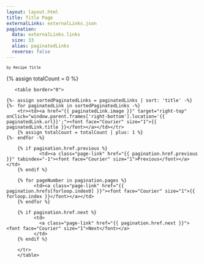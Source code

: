 ```yaml
---
layout: layout.html
title: Title Page
externalLinks: externalLinks.json
pagination:
  data: externalLinks.links
  size: 33
  alias: paginatedLinks
  reverse: false
---
```

<font face="Courier" size="1">by Recipe Title</font>

{% assign totalCount = 0 %}

       <table border="0">

    {%- assign sortedPaginatedLinks = paginatedLinks | sort: 'title' -%}
    {%- for paginatedLink in sortedPaginatedLinks -%}
        <tr><td><a href="{{ paginatedLink.image }}" target="right-top" onClick="window.parent.frames['right-bottom'].location='{{ paginatedLink.url}}';"><font face="Courier" size="1">{{ paginatedLink.title }}</font></a></td></tr>
        {% assign totalCount = totalCount | plus: 1 %}
    {%- endfor -%}

</table>



   <table border=0 cellpadding=3 width=32 height=32>
        <tr>

        {% if pagination.href.previous %}      
                <td><a class="page-link" href="{{ pagination.href.previous }}" tabindex="-1"><font face="Courier" size="1">Previous</font></a></td>     
        {% endif %}

        {% for pageNumber in pagination.pages %}
              <td><a class="page-link" href="{{ pagination.hrefs[forloop.index0] }}"><font face="Courier" size="1">{{ forloop.index }}</font></a></td>
        {% endfor %}

        {% if pagination.href.next %}
              <td>
                <a class="page-link" href="{{ pagination.href.next }}"><font face="Courier" size="1">Next</font></a>
              </td>
        {% endif %}

        </tr>
        </table>



